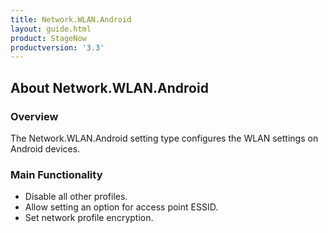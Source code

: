 ```yaml
---
title: Network.WLAN.Android
layout: guide.html
product: StageNow
productversion: '3.3'
---
```


## About Network.WLAN.Android

### Overview
The Network.WLAN.Android setting type configures the WLAN settings on Android devices.

### Main Functionality

* Disable all other profiles. 
* Allow setting an option for access point ESSID.
* Set network profile encryption.














